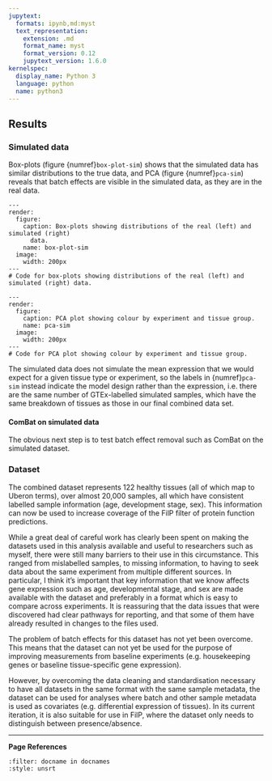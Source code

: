 ```yaml
---
jupytext:
  formats: ipynb,md:myst
  text_representation:
    extension: .md
    format_name: myst
    format_version: 0.12
    jupytext_version: 1.6.0
kernelspec:
  display_name: Python 3
  language: python
  name: python3
---
```


## Results
<!--TODO: Write-->

### Simulated data
Box-plots (figure {numref}`box-plot-sim`) shows that the simulated data has similar distributions to the true data, and PCA (figure {numref}`pca-sim`) reveals that batch effects are visible in the simulated data, as they are in the real data.

```{code-cell} ipython3
---
render:
  figure:
    caption: Box-plots showing distributions of the real (left) and simulated (right)
      data.
    name: box-plot-sim
  image:
    width: 200px
---
# Code for box-plots showing distributions of the real (left) and simulated (right) data.
```

```{code-cell} ipython3
---
render:
  figure:
    caption: PCA plot showing colour by experiment and tissue group.
    name: pca-sim
  image:
    width: 200px
---
# Code for PCA plot showing colour by experiment and tissue group. 
```


The simulated data does not simulate the mean expression that we would expect for a given tissue type or experiment, so the labels in {numref}`pca-sim` instead indicate the model design rather than the expression, i.e. there are the same number of GTEx-labelled simulated samples, which have the same breakdown of tissues as those in our final combined data set.

#### ComBat on simulated data
The obvious next step is to test batch effect removal such as ComBat on the simulated dataset. 

### Dataset
[//]: # (TODO: REWRITE!)
The combined dataset represents 122 healthy tissues (all of which map to Uberon terms), over almost 20,000 samples, all which have consistent labelled sample information (age, development stage, sex). This information can now be used to increase coverage of the FilP filter of protein function predictions. 

While a great deal of careful work has clearly been spent on making the datasets used in this analysis available and useful to researchers such as myself, there were still many barriers to their use in this circumstance. This ranged from mislabelled samples, to missing information, to having to seek data about the same experiment from multiple different sources. In particular, I think it’s important that key information that we know affects gene expression such as age, developmental stage, and sex are made available with the dataset and preferably in a format which is easy to compare across experiments. It is reassuring that the data issues that were discovered had clear pathways for reporting, and that some of them have already resulted in changes to the files used.

The problem of batch effects for this dataset has not yet been overcome. This means that the dataset can not yet be used for the purpose of improving measurements from baseline experiments (e.g. housekeeping genes or baseline tissue-specific gene expression).

However, by overcoming the data cleaning and standardisation necessary to have all datasets in the same format with the same sample metadata, the dataset can be used for analyses where batch and other sample metadata is used as covariates (e.g. differential expression of tissues).  In its current iteration, it is also suitable for use in FilP, where the dataset only needs to distinguish between presence/absence.

---
**Page References**

```{bibliography} /_bibliography/references.bib
:filter: docname in docnames
:style: unsrt
```
